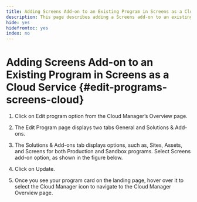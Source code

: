 ```yaml
---
title: Adding Screens Add-on to an Existing Program in Screens as a Cloud Service
description: This page describes adding a Screens add-on to an existing program in Cloud Manager for Screens as a Cloud Service.
hide: yes
hidefromtoc: yes
index: no
---
```


# Adding Screens Add-on to an Existing Program in Screens as a Cloud Service {#edit-programs-screens-cloud}

1. Click on Edit program option from the Cloud Manager’s Overview page.

1. The Edit Program page displays two tabs General and Solutions & Add-ons.

1. The Solutions & Add-ons tab displays options, such as, Sites, Assets, and Screens for both Production and Sandbox programs. Select Screens add-on option, as shown in the figure below.

1. Click on Update.

1. Once you see your program card on the landing page, hover over it to select the Cloud Manager icon to navigate to the Cloud Manager Overview page.


